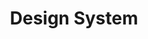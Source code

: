 ---
title: Design System
description: Design system is intended to be used in conjunction with a build
  tool, such as webpack, which will make it easy to import only the parts of
  design system that you are using.
image: design-systems.png
theme: "#FF7550"
categories:
  - websites
workTags:
  - title: React
    themeColor: "#34D7FF"
    themeBg: rgba(53, 208, 247, 0.3)
  - title: Figma
    themeColor: "#FF699B"
    themeBg: rgba(248, 101, 150, 0.3)
type: website
seo:
  title: Design System
  description: Design system is intended to be used in conjunction with a build
    tool, such as webpack, which will make it easy to import only the parts of
    design system that you are using.
  keywords:
    - Design
    - NPM
---